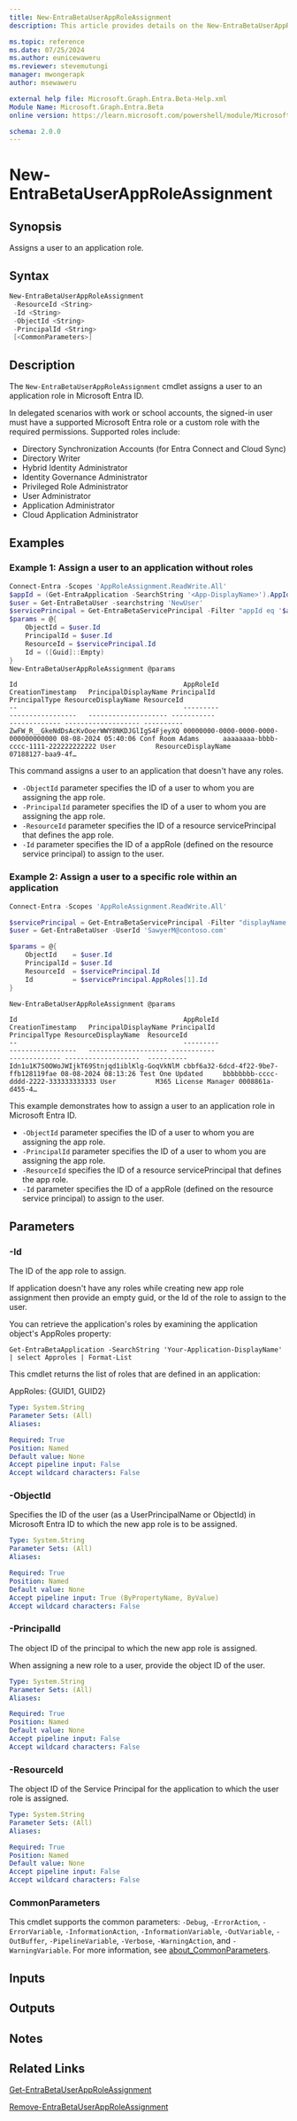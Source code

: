 ```yaml
---
title: New-EntraBetaUserAppRoleAssignment
description: This article provides details on the New-EntraBetaUserAppRoleAssignment command.

ms.topic: reference
ms.date: 07/25/2024
ms.author: eunicewaweru
ms.reviewer: stevemutungi
manager: mwongerapk
author: msewaweru

external help file: Microsoft.Graph.Entra.Beta-Help.xml
Module Name: Microsoft.Graph.Entra.Beta
online version: https://learn.microsoft.com/powershell/module/Microsoft.Graph.Entra.Beta/New-EntraBetaUserAppRoleAssignment

schema: 2.0.0
---
```


# New-EntraBetaUserAppRoleAssignment

## Synopsis

Assigns a user to an application role.

## Syntax

```powershell
New-EntraBetaUserAppRoleAssignment
 -ResourceId <String>
 -Id <String>
 -ObjectId <String>
 -PrincipalId <String>
 [<CommonParameters>]
```

## Description

The `New-EntraBetaUserAppRoleAssignment` cmdlet assigns a user to an application role in Microsoft Entra ID.

In delegated scenarios with work or school accounts, the signed-in user must have a supported Microsoft Entra role or a custom role with the required permissions. Supported roles include:

- Directory Synchronization Accounts (for Entra Connect and Cloud Sync)
- Directory Writer
- Hybrid Identity Administrator
- Identity Governance Administrator
- Privileged Role Administrator
- User Administrator
- Application Administrator
- Cloud Application Administrator

## Examples

### Example 1: Assign a user to an application without roles

```powershell
Connect-Entra -Scopes 'AppRoleAssignment.ReadWrite.All'
$appId = (Get-EntraApplication -SearchString '<App-DisplayName>').AppId
$user = Get-EntraBetaUser -searchstring 'NewUser'
$servicePrincipal = Get-EntraBetaServicePrincipal -Filter "appId eq '$appId'"
$params = @{
    ObjectId = $user.Id 
    PrincipalId = $user.Id 
    ResourceId = $servicePrincipal.Id 
    Id = ([Guid]::Empty)
}
New-EntraBetaUserAppRoleAssignment @params
```

```Output
Id                                          AppRoleId                            CreationTimestamp   PrincipalDisplayName PrincipalId                          PrincipalType ResourceDisplayName ResourceId
--                                          ---------                            -----------------   -------------------- -----------                          ------------- ------------------- ----------
ZwFW_R__GkeNdDsAcKvOoerWWY8NKDJGlIgS4FjeyXQ 00000000-0000-0000-0000-000000000000 08-08-2024 05:40:06 Conf Room Adams      aaaaaaaa-bbbb-cccc-1111-222222222222 User          ResourceDisplayName             07188127-baa9-4f…
```

This command assigns a user to an application that doesn't have any roles.

- `-ObjectId` parameter specifies the ID of a user to whom you are assigning the app role.
- `-PrincipalId` parameter specifies the ID of a user to whom you are assigning the app role.
- `-ResourceId` parameter specifies the ID of a resource servicePrincipal that defines the app role.
- `-Id` parameter specifies the ID of a appRole (defined on the resource service principal) to assign to the user.

### Example 2: Assign a user to a specific role within an application

```powershell
Connect-Entra -Scopes 'AppRoleAssignment.ReadWrite.All'

$servicePrincipal = Get-EntraBetaServicePrincipal -Filter "displayName eq 'Box'"
$user = Get-EntraBetaUser -UserId 'SawyerM@contoso.com'

$params = @{
    ObjectId    = $user.Id
    PrincipalId = $user.Id
    ResourceId  = $servicePrincipal.Id
    Id          = $servicePrincipal.AppRoles[1].Id
}

New-EntraBetaUserAppRoleAssignment @params
```

```Output
Id                                          AppRoleId                            CreationTimestamp   PrincipalDisplayName PrincipalId                          PrincipalType ResourceDisplayName  ResourceId
--                                          ---------                            -----------------   -------------------- -----------                          ------------- -------------------  ----------
Idn1u1K7S0OWoJWIjkT69Stnjqd1iblKlg-GoqVkNlM cbbf6a32-6dcd-4f22-9be7-ffb128119fae 08-08-2024 08:13:26 Test One Updated     bbbbbbbb-cccc-dddd-2222-333333333333 User          M365 License Manager 0008861a-d455-4…
```

This example demonstrates how to assign a user to an application role in Microsoft Entra ID.

- `-ObjectId` parameter specifies the ID of a user to whom you are assigning the app role.
- `-PrincipalId` parameter specifies the ID of a user to whom you are assigning the app role.
- `-ResourceId` specifies the ID of a resource servicePrincipal that defines the app role.
- `-Id` parameter specifies the ID of a appRole (defined on the resource service principal) to assign to the user.

## Parameters

### -Id

The ID of the app role to assign.

If application doesn't have any roles while creating new app role assignment then provide an empty guid, or the Id of the role to assign to the user.

You can retrieve the application's roles by examining the application object's AppRoles property:

`Get-EntraBetaApplication -SearchString 'Your-Application-DisplayName' | select Approles | Format-List`

This cmdlet returns the list of roles that are defined in an application:

AppRoles: {GUID1, GUID2}

```yaml
Type: System.String
Parameter Sets: (All)
Aliases:

Required: True
Position: Named
Default value: None
Accept pipeline input: False
Accept wildcard characters: False
```

### -ObjectId

Specifies the ID of the user (as a UserPrincipalName or ObjectId) in Microsoft Entra ID to which the new app role is to be assigned.

```yaml
Type: System.String
Parameter Sets: (All)
Aliases:

Required: True
Position: Named
Default value: None
Accept pipeline input: True (ByPropertyName, ByValue)
Accept wildcard characters: False
```

### -PrincipalId

The object ID of the principal to which the new app role is assigned.

When assigning a new role to a user, provide the object ID of the user.

```yaml
Type: System.String
Parameter Sets: (All)
Aliases:

Required: True
Position: Named
Default value: None
Accept pipeline input: False
Accept wildcard characters: False
```

### -ResourceId

The object ID of the Service Principal for the application to which the user role is assigned.

```yaml
Type: System.String
Parameter Sets: (All)
Aliases:

Required: True
Position: Named
Default value: None
Accept pipeline input: False
Accept wildcard characters: False
```

### CommonParameters

This cmdlet supports the common parameters: `-Debug`, `-ErrorAction`, `-ErrorVariable`, `-InformationAction`, `-InformationVariable`, `-OutVariable`, `-OutBuffer`, `-PipelineVariable`, `-Verbose`, `-WarningAction`, and `-WarningVariable`. For more information, see [about_CommonParameters](https://go.microsoft.com/fwlink/?LinkID=113216).

## Inputs

## Outputs

## Notes

## Related Links

[Get-EntraBetaUserAppRoleAssignment](Get-EntraBetaUserAppRoleAssignment.md)

[Remove-EntraBetaUserAppRoleAssignment](Remove-EntraBetaUserAppRoleAssignment.md)

